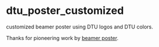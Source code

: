 # dtu_poster_customized

customized beamer poster using DTU logos and DTU colors.

Thanks for pioneering work by [beamer poster](https://github.com/deselaers/latex-beamerposter).
